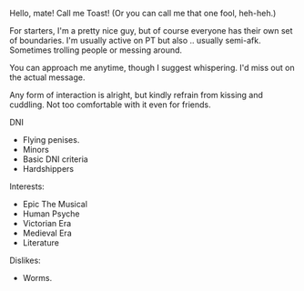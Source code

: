 Hello, mate! Call me Toast! (Or you can call me that one fool, heh-heh.)

For starters, I'm a pretty nice guy, but of course everyone has their own set of boundaries. I'm usually active on PT but also .. usually semi-afk. Sometimes trolling people or messing around.

You can approach me anytime, though I suggest whispering. I'd miss out on the actual message.

Any form of interaction is alright, but kindly refrain from kissing and cuddling. Not too comfortable with it even for friends.

DNI
- Flying penises.
- Minors
- Basic DNI criteria
- Hardshippers

Interests:
- Epic The Musical
- Human Psyche
- Victorian Era
- Medieval Era
- Literature

Dislikes:
- Worms.
<!--
**EonOfCatastrophe/EonOfCatastrophe** is a ✨ _special_ ✨ repository because its `README.md` (this file) appears on your GitHub profile.

Here are some ideas to get you started:

- 🔭 I’m currently working on ...
- 🌱 I’m currently learning ...
- 👯 I’m looking to collaborate on ...
- 🤔 I’m looking for help with ...
- 💬 Ask me about ...
- 📫 How to reach me: ...
- 😄 Pronouns: ...
- ⚡ Fun fact: ...
-->
